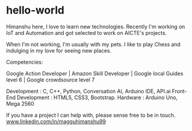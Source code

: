 # hello-world

Himanshu here,
I love to learn new technologies.
Recently I'm working on IoT and Automation and got selected to work on AICTE's projects.

When I'm not working, I'm usually with my pets. I like to play Chess and indulging in my love for seeing new places.

Competencies:

Google Action Developer | Amazon Skill Developer | Google local Guides level 6 | Google crowdsource level 7

Development : C, C++, Python, Conversation AI, Arduino IDE, API.ai
Front-End Development : HTML5, CSS3, Bootstrap.
Hardware : Arduino Uno, Mega 2560

If you have a project I can help with, please sense free to be in touch. 
www.linkedin.com/in/magguhimanshu99
